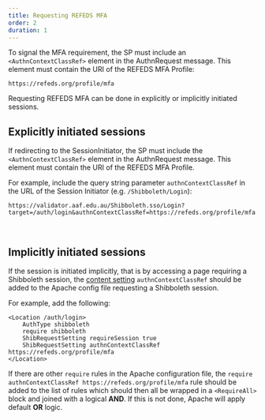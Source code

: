 ```yaml
---
title: Requesting REFEDS MFA
order: 2
duration: 1
---
```


To signal the MFA requirement, the SP must include an `<AuthnContextClassRef>` element in the AuthnRequest message. This element must contain the URI of the REFEDS MFA Profile:

```
https://refeds.org/profile/mfa
```

Requesting REFEDS MFA can be done in explicitly or implicitly initiated sessions.

## Explicitly initiated sessions

If redirecting to the SessionInitiator, the SP must include the `<AuthnContextClassRef>` element in the AuthnRequest message. This element must contain the URI of the REFEDS MFA Profile.

For example, include the query string parameter `authnContextClassRef` in the URL of the Session Initiator (e.g. `/Shibboleth/Login`):

```
https://validator.aaf.edu.au/Shibboleth.sso/Login?target=/auth/login&authnContextClassRef=https://refeds.org/profile/mfa
```
<br>


## Implicitly initiated sessions

If the session is initiated implicitly, that is by accessing a page requiring a Shibboleth session, the [content setting](https://shibboleth.atlassian.net/wiki/spaces/SP3/pages/2065334723/ContentSettings) `authnContextClassRef` should be added to the Apache config file requesting a Shibboleth session. 

For example, add the following:

```
<Location /auth/login>
    AuthType shibboleth
    require shibboleth
    ShibRequestSetting requireSession true
    ShibRequestSetting authnContextClassRef https://refeds.org/profile/mfa
</Location>
```

If there are other `require` rules in the Apache configuration file, the `require authnContextClassRef https://refeds.org/profile/mfa` rule should be added to the list of rules which should then all be wrapped
in a `<RequireAll>` block and joined with a logical <strong>AND</strong>. If this is not done, Apache will apply default <strong>OR</strong> logic.